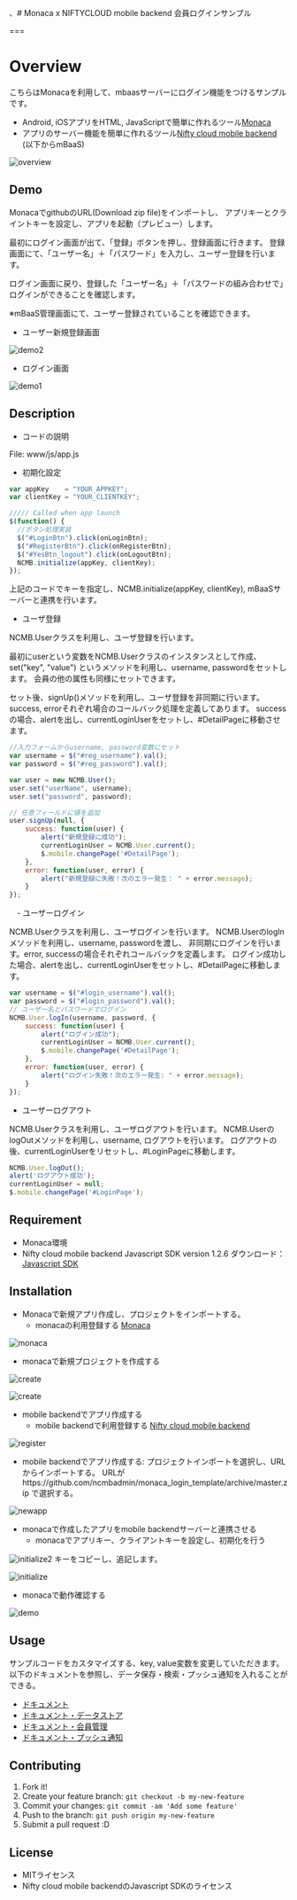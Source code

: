 、# Monaca x NIFTYCLOUD mobile backend 会員ログインサンプル

===

# Overview

こちらはMonacaを利用して、mbaasサーバーにログイン機能をつけるサンプルです。
* Android, iOSアプリをHTML, JavaScriptで簡単に作れるツール[Monaca](https://ja.monaca.io/)
* アプリのサーバー機能を簡単に作れるツール[Nifty cloud mobile backend](http://mb.cloud.nifty.com/) (以下からmBaaS)

![overview](readme-img/overview.JPG "概要図")

## Demo

MonacaでgithubのURL(Download zip file)をインポートし、
アプリキーとクライントキーを設定し、アプリを起動（プレビュー）します。

最初にログイン画面が出て、「登録」ボタンを押し、登録画面に行きます。
登録画面にて、「ユーザー名」＋「パスワード」を入力し、ユーザー登録を行います。

ログイン画面に戻り、登録した「ユーザー名」＋「パスワードの組み合わせで」
ログインができることを確認します。

※mBaaS管理画面にて、ユーザー登録されていることを確認できます。

* ユーザー新規登録画面

![demo2](readme-img/demo3.JPG "登録完了")

* ログイン画面

![demo1](readme-img/demo2.JPG "起動画面")

## Description

* コードの説明

File: www/js/app.js

 - 初期化設定

```JavaScript
var appKey    = "YOUR_APPKEY";
var clientKey = "YOUR_CLIENTKEY";

///// Called when app launch
$(function() {
  //ボタン処理実装
  $("#LoginBtn").click(onLoginBtn);
  $("#RegisterBtn").click(onRegisterBtn);
  $("#YesBtn_logout").click(onLogoutBtn);  
  NCMB.initialize(appKey, clientKey);
});
```

上記のコードでキーを指定し、NCMB.initialize(appKey, clientKey), mBaaSサーバーと連携を行います。

 - ユーザ登録

NCMB.Userクラスを利用し、ユーザ登録を行います。

最初にuserという変数をNCMB.Userクラスのインスタンスとして作成、set("key", "value")
というメソッドを利用し、username, passwordをセットします。
会員の他の属性も同様にセットできます。

セット後、signUp()メソッドを利用し、ユーザ登録を非同期に行います。
success, errorそれぞれ場合のコールバック処理を定義してあります。
successの場合、alertを出し、currentLoginUserをセットし、#DetailPageに移動させます。

```JavaScript
//入力フォームからusername, password変数にセット
var username = $("#reg_username").val();
var password = $("#reg_password").val();

var user = new NCMB.User();
user.set("userName", username);
user.set("password", password);

// 任意フィールドに値を追加
user.signUp(null, {
    success: function(user) {
        alert("新規登録に成功");
        currentLoginUser = NCMB.User.current();
        $.mobile.changePage('#DetailPage');
    },
    error: function(user, error) {
        alert("新規登録に失敗！次のエラー発生： " + error.message);
    }
});
```

　-  ユーザーログイン

NCMB.Userクラスを利用し、ユーザログインを行います。
NCMB.UserのlogInメソッドを利用し、username, passwordを渡し、
非同期にログインを行います。error, successの場合それぞれコールバックを定義します。
ログイン成功した場合、alertを出し、currentLoginUserをセットし、#DetailPageに移動します。

```JavaScript
var username = $("#login_username").val();
var password = $("#login_password").val();
// ユーザー名とパスワードでログイン
NCMB.User.logIn(username, password, {
    success: function(user) {
        alert("ログイン成功");
        currentLoginUser = NCMB.User.current();
        $.mobile.changePage('#DetailPage');
    },
    error: function(user, error) {
        alert("ログイン失敗！次のエラー発生: " + error.message);
    }
});
```

 - ユーザーログアウト

NCMB.Userクラスを利用し、ユーザログアウトを行います。
NCMB.UserのlogOutメソッドを利用し、username, ログアウトを行います。
ログアウトの後、currentLoginUserをリセットし、#LoginPageに移動します。

```JavaScript
NCMB.User.logOut();
alert('ログアウト成功');
currentLoginUser = null;
$.mobile.changePage('#LoginPage');
```

## Requirement

* Monaca環境
* Nifty cloud mobile backend Javascript SDK version 1.2.6
ダウンロード：[Javascript SDK](http://mb.cloud.nifty.com/doc/current/introduction/sdkdownload_javascript.html)

## Installation

* Monacaで新規アプリ作成し、プロジェクトをインポートする。
  - monacaの利用登録する
    [Monaca](https://ja.monaca.io/)

![monaca](readme-img/monaca.JPG "新規プロジェクト")
  - monacaで新規プロジェクトを作成する

![create](readme-img/monaca_new_project.JPG "新規プロジェクト")

![create](readme-img/monaca_new_project_2.JPG "新規プロジェクト")

* mobile backendでアプリ作成する
  - mobile backendで利用登録する
    [Nifty cloud mobile backend](http://mb.cloud.nifty.com/)

![register](readme-img/register.JPG "登録画面")
  - mobile backendでアプリ作成する: プロジェクトインポートを選択し、URLからインポートする。
 URLがhttps://github.com/ncmbadmin/monaca_login_template/archive/master.zip
 で選択する。

![newapp](readme-img/newapp.JPG "新規アプリ作成")

* monacaで作成したアプリをmobile backendサーバーと連携させる
  - monacaでアプリキー、クライアントキーを設定し、初期化を行う

![initialize2](readme-img/appKeyClientKey.JPG "初期化")
キーをコピーし、追記します。

![initialize](readme-img/appKeyClientKey_setting.JPG "初期化")
  - monacaで動作確認する

![demo](readme-img/demo2.JPG "動作確認")

## Usage

サンプルコードをカスタマイズする、key, value変数を変更していただきます。
以下のドキュメントを参照し、データ保存・検索・プッシュ通知を入れることができる。
* [ドキュメント](http://mb.cloud.nifty.com/doc/current/)
* [ドキュメント・データストア](http://mb.cloud.nifty.com/doc/current/sdkguide/javascript/datastore.html)
* [ドキュメント・会員管理](http://mb.cloud.nifty.com/doc/current/sdkguide/javascript/user.html)
* [ドキュメント・プッシュ通知](http://mb.cloud.nifty.com/doc/current/sdkguide/javascript/push.html)


## Contributing

1. Fork it!
2. Create your feature branch: `git checkout -b my-new-feature`
3. Commit your changes: `git commit -am 'Add some feature'`
4. Push to the branch: `git push origin my-new-feature`
5. Submit a pull request :D

## License

* MITライセンス
* Nifty cloud mobile backendのJavascript SDKのライセンス
